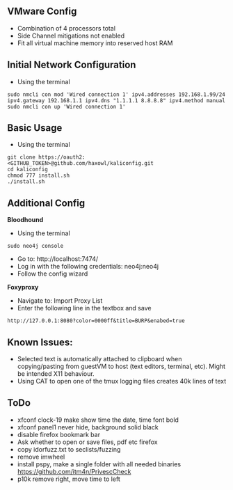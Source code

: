## **VMware Config**
- Combination of 4 processors total
- Side Channel mitigations not enabled
- Fit all virtual machine memory into reserved host RAM

## **Initial Network Configuration**
- Using the terminal
```
sudo nmcli con mod 'Wired connection 1' ipv4.addresses 192.168.1.99/24 ipv4.gateway 192.168.1.1 ipv4.dns "1.1.1.1 8.8.8.8" ipv4.method manual
sudo nmcli con up 'Wired connection 1'
```

## **Basic Usage**
- Using the terminal
```
git clone https://oauth2:<GITHUB_TOKEN>@github.com/haxowl/kaliconfig.git
cd kaliconfig
chmod 777 install.sh
./install.sh
```

## **Additional Config**
**Bloodhound**
- Using the terminal
```
sudo neo4j console
```
- Go to: http://localhost:7474/
- Log in with the following credentials: neo4j:neo4j
- Follow the config wizard

**Foxyproxy** 
- Navigate to: Import Proxy List
- Enter the following line in the textbox and save
```
http://127.0.0.1:8080?color=0000ff&title=BURP&enabed=true
```


## **Known Issues:**
- Selected text is automatically attached to clipboard when copying/pasting from guestVM to host (text editors, terminal, etc). Might be intended X11 behaviour.
- Using CAT to open one of the tmux logging files creates 40k lines of text

## **ToDo**
- xfconf clock-19 make show time the date, time font bold
- xfconf panel1 never hide, background solid black
- disable firefox bookmark bar
- Ask whether to open or save files, pdf etc firefox
- copy idorfuzz.txt to seclists/fuzzing
- remove imwheel
- install pspy, make a single folder with all needed binaries https://github.com/itm4n/PrivescCheck
- p10k remove right, move time to left
